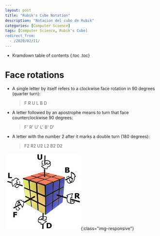 ```yaml
---
layout: post
title: "Rubik's Cube Notation"
description: "Notacion del cubo de Rubik"
categories: [Computer Science]
tags: [Computer Science, Rubik's Cube]
redirect_from:
  - /2020/02/11/
---
```


* Kramdown table of contents
{:toc .toc}

# Face rotations

* A single letter by itself refers to a clockwise face rotation in 90 degrees (quarter turn):
  > F  R  U  L  B  D
* A letter followed by an apostrophe means to turn that face counterclockwise 90 degrees:
  > F'  R'  U'  L'  B'  D'
* A letter with the number 2 after it marks a double turn (180 degrees):
  > F2  R2  U2  L2  B2  D2

![Rubik's Rotation](/assets/Rubik_Rotation.jpg){:class="img-responsive"}
